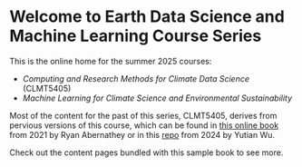 # Welcome to Earth Data Science and Machine Learning Course Series

This is the online home for the summer 2025 courses:
- *Computing and Research Methods for Climate Data Science* (CLMT5405)
- *Machine Learning for Climate Science and Environmental Sustainability*

Most of the content for the past of this series, CLMT5405, derives from pervious versions of this course, which can be found in [this online book](https://earth-env-data-science.github.io/) from 2021 by Ryan Abernathey or in this [repo](https://github.com/yutianwuldeo/GR6901) from 2024 by Yutian Wu.

Check out the content pages bundled with this sample book to see more.

```{tableofcontents}
```
